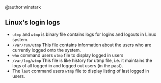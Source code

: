 @author winstark

## Linux's login logs

- `utmp` and `wtmp` is binary file contains logs for logins and logouts in Linux system.  
- `/var/run/utmp` This file contains information about the users who are currently logged onto the system.  
- `who` command users `utmp` file to display logged in users
- `/var/log/wtmp`  This file is like history for utmp file, i.e. it maintains the logs of all logged in and logged out users (in the past).  
- The `last` command users `wtmp` file to display listing of last logged in users.  
